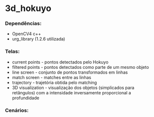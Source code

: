 # 3d_hokuyo


### Dependências:
- OpenCV4 c++
- urg_library (1.2.6 utilizada)


### Telas:
- current points - pontos detectados pelo Hokuyo
- filtered points - pontos detectados como parte de um mesmo objeto
- line screen - conjunto de pontos transformados em linhas
- match screen - matches entre as linhas
- trajectory - trajetória obtida pelo matching
- 3D visualization - visualização dos objetos (simplicados para retângulos) com a intensidade inversamente proporcional a profundidade

### Cenários:
